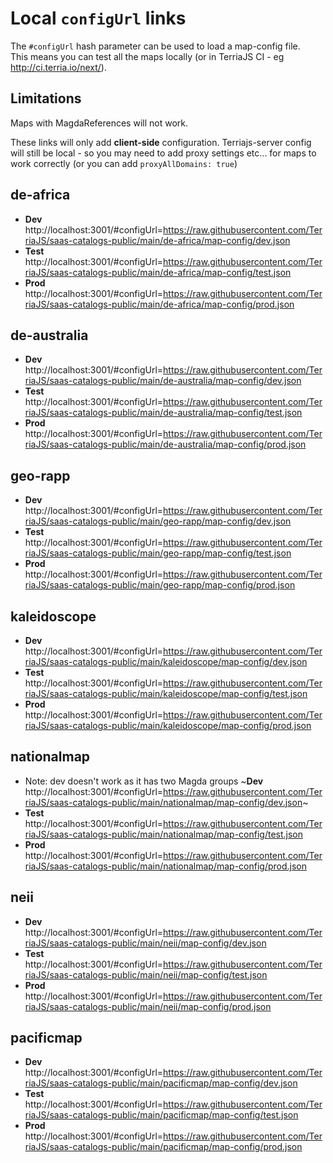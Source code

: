 # Local `configUrl` links

The `#configUrl` hash parameter can be used to load a map-config file.  
This means you can test all the maps locally (or in TerriaJS CI - eg http://ci.terria.io/next/).

## Limitations

Maps with MagdaReferences will not work.

These links will only add **client-side** configuration. Terriajs-server config will still be local - so you may need to add proxy settings etc... for maps to work correctly (or you can add `proxyAllDomains: true`)

## de-africa

- **Dev** http://localhost:3001/#configUrl=https://raw.githubusercontent.com/TerriaJS/saas-catalogs-public/main/de-africa/map-config/dev.json
- **Test** http://localhost:3001/#configUrl=https://raw.githubusercontent.com/TerriaJS/saas-catalogs-public/main/de-africa/map-config/test.json
- **Prod** http://localhost:3001/#configUrl=https://raw.githubusercontent.com/TerriaJS/saas-catalogs-public/main/de-africa/map-config/prod.json

## de-australia

- **Dev** http://localhost:3001/#configUrl=https://raw.githubusercontent.com/TerriaJS/saas-catalogs-public/main/de-australia/map-config/dev.json
- **Test** http://localhost:3001/#configUrl=https://raw.githubusercontent.com/TerriaJS/saas-catalogs-public/main/de-australia/map-config/test.json
- **Prod** http://localhost:3001/#configUrl=https://raw.githubusercontent.com/TerriaJS/saas-catalogs-public/main/de-australia/map-config/prod.json

## geo-rapp

- **Dev** http://localhost:3001/#configUrl=https://raw.githubusercontent.com/TerriaJS/saas-catalogs-public/main/geo-rapp/map-config/dev.json
- **Test** http://localhost:3001/#configUrl=https://raw.githubusercontent.com/TerriaJS/saas-catalogs-public/main/geo-rapp/map-config/test.json
- **Prod** http://localhost:3001/#configUrl=https://raw.githubusercontent.com/TerriaJS/saas-catalogs-public/main/geo-rapp/map-config/prod.json

## kaleidoscope

- **Dev** http://localhost:3001/#configUrl=https://raw.githubusercontent.com/TerriaJS/saas-catalogs-public/main/kaleidoscope/map-config/dev.json
- **Test** http://localhost:3001/#configUrl=https://raw.githubusercontent.com/TerriaJS/saas-catalogs-public/main/kaleidoscope/map-config/test.json
- **Prod** http://localhost:3001/#configUrl=https://raw.githubusercontent.com/TerriaJS/saas-catalogs-public/main/kaleidoscope/map-config/prod.json

## nationalmap

- Note: dev doesn't work as it has two Magda groups ~**Dev** http://localhost:3001/#configUrl=https://raw.githubusercontent.com/TerriaJS/saas-catalogs-public/main/nationalmap/map-config/dev.json~
- **Test** http://localhost:3001/#configUrl=https://raw.githubusercontent.com/TerriaJS/saas-catalogs-public/main/nationalmap/map-config/test.json
- **Prod** http://localhost:3001/#configUrl=https://raw.githubusercontent.com/TerriaJS/saas-catalogs-public/main/nationalmap/map-config/prod.json

## neii

- **Dev** http://localhost:3001/#configUrl=https://raw.githubusercontent.com/TerriaJS/saas-catalogs-public/main/neii/map-config/dev.json
- **Test** http://localhost:3001/#configUrl=https://raw.githubusercontent.com/TerriaJS/saas-catalogs-public/main/neii/map-config/test.json
- **Prod** http://localhost:3001/#configUrl=https://raw.githubusercontent.com/TerriaJS/saas-catalogs-public/main/neii/map-config/prod.json

## pacificmap

- **Dev** http://localhost:3001/#configUrl=https://raw.githubusercontent.com/TerriaJS/saas-catalogs-public/main/pacificmap/map-config/dev.json
- **Test** http://localhost:3001/#configUrl=https://raw.githubusercontent.com/TerriaJS/saas-catalogs-public/main/pacificmap/map-config/test.json
- **Prod** http://localhost:3001/#configUrl=https://raw.githubusercontent.com/TerriaJS/saas-catalogs-public/main/pacificmap/map-config/prod.json
